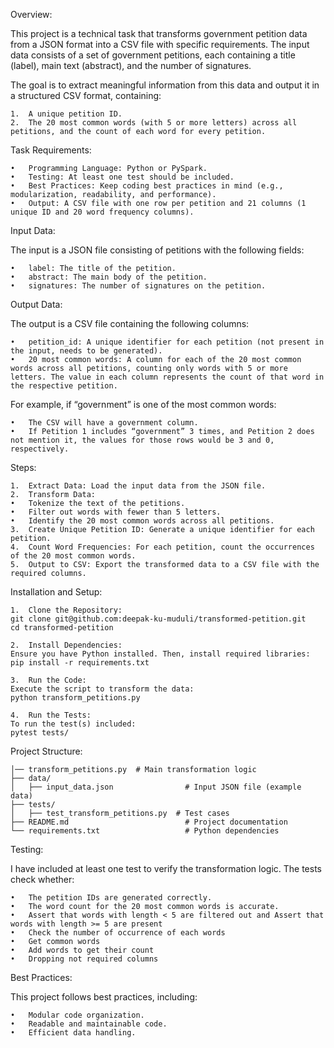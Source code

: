 Overview:

This project is a technical task that transforms government petition data from a JSON format into a CSV file with specific requirements. The input data consists of a set of government petitions, each containing a title (label), main text (abstract), and the number of signatures.

The goal is to extract meaningful information from this data and output it in a structured CSV format, containing:

	1.	A unique petition ID.
	2.	The 20 most common words (with 5 or more letters) across all petitions, and the count of each word for every petition.

Task Requirements:

	•	Programming Language: Python or PySpark.
	•	Testing: At least one test should be included.
	•	Best Practices: Keep coding best practices in mind (e.g., modularization, readability, and performance).
	•	Output: A CSV file with one row per petition and 21 columns (1 unique ID and 20 word frequency columns).

Input Data:

The input is a JSON file consisting of petitions with the following fields:

	•	label: The title of the petition.
	•	abstract: The main body of the petition.
	•	signatures: The number of signatures on the petition.

Output Data:

The output is a CSV file containing the following columns:

	•	petition_id: A unique identifier for each petition (not present in the input, needs to be generated).
	•	20 most common words: A column for each of the 20 most common words across all petitions, counting only words with 5 or more letters. The value in each column represents the count of that word in the respective petition.

For example, if “government” is one of the most common words:

	•	The CSV will have a government column.
	•	If Petition 1 includes “government” 3 times, and Petition 2 does not mention it, the values for those rows would be 3 and 0, respectively.

Steps:

	1.	Extract Data: Load the input data from the JSON file.
	2.	Transform Data:
	•	Tokenize the text of the petitions.
	•	Filter out words with fewer than 5 letters.
	•	Identify the 20 most common words across all petitions.
	3.	Create Unique Petition ID: Generate a unique identifier for each petition.
	4.	Count Word Frequencies: For each petition, count the occurrences of the 20 most common words.
	5.	Output to CSV: Export the transformed data to a CSV file with the required columns.


Installation and Setup:

	1.	Clone the Repository:
    git clone git@github.com:deepak-ku-muduli/transformed-petition.git
    cd transformed-petition

    2.	Install Dependencies:
    Ensure you have Python installed. Then, install required libraries:
    pip install -r requirements.txt

    3.	Run the Code:
    Execute the script to transform the data:
    python transform_petitions.py

    4.	Run the Tests:
    To run the test(s) included:
    pytest tests/

Project Structure:

    │── transform_petitions.py  # Main transformation logic
    ├── data/
    │   ├── input_data.json                # Input JSON file (example data)
    ├── tests/
    │   ├── test_transform_petitions.py  # Test cases
    ├── README.md                          # Project documentation
    └── requirements.txt                   # Python dependencies
   


Testing:

I have included at least one test to verify the transformation logic. The tests check whether:

	•	The petition IDs are generated correctly.
	•	The word count for the 20 most common words is accurate.
	•	Assert that words with length < 5 are filtered out and Assert that words with length >= 5 are present
	•	Check the number of occurrence of each words
	•	Get common words
	•	Add words to get their count
	•	Dropping not required columns


Best Practices:

This project follows best practices, including:

	•	Modular code organization.
	•	Readable and maintainable code.
	•	Efficient data handling.

